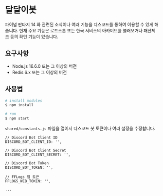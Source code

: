 # 달달이봇

파이널 판타지 14 와 관련된 소식이나 여러 기능을 디스코드를 통하여 이용할 수 있게 해줍니다. 현재 주요 기능은 로드스톤 또는 한국 서비스의 아카이브를 불러오거나 패션체크 등의 확인 기능이 있습니다.   

## 요구사항

* Node.js 16.6.0 또는 그 이상의 버전
* Redis 6.x 또는 그 이상의 버전

## 사용법

```bash
# install modules
$ npm install

# run
$ npm start
```

`shared/constants.js` 파일을 열어서 디스코드 봇 토큰이나 여러 설정을 수정합니다.

```
// Discord Bot Client ID
DISCORD_BOT_CLIENT_ID: '',

// Discord Bot Client Secret
DISCORD_BOT_CLIENT_SECRET: '',

// Discord Bot Token
DISCORD_BOT_TOKEN: '',

// FFLogs 웹 토큰
FFLOGS_WEB_TOKEN: '',

...
```
